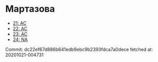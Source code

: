 # Мартазова
- [21: AC](21.md)
- [22: AC](22.md)
- [23: AC](23.md)
- [24: NA](24.md)

Commit: dc22ef67d886b641edb9ebc9b2393fdca7a0dece
 fetched at: 20201021-004731
